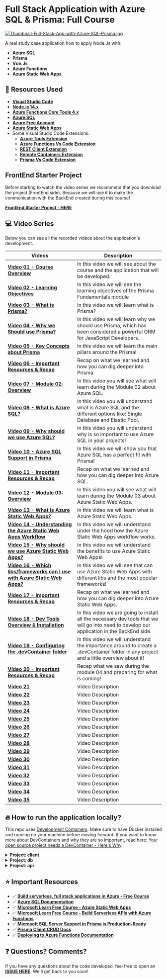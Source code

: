# Full Stack Application with Azure SQL & Prisma: Full Course

[![Thumbnail-Full-Stack-App-with-Azure-SQL-Prisma.jpg](https://i.postimg.cc/mkxjK6hB/Thumbnail-Full-Stack-App-with-Azure-SQL-Prisma.jpg)](https://postimg.cc/dkBGy68x)

A real study case application how to apply Node.Js with:

* **Azure SQL**
* **Prisma**
* **Vue.Js**
* **Azure Functions** 
* **Azure Static Web Apps**

## 🚀 Resources Used

- **[Visual Studio Code](https://code.visualstudio.com/?WT.mc_id=javascript-52133-gllemos)**
- **[Node.js 14.x](https://nodejs.org/en/)**
- **[Azure Functions Core Tools 4.x](https://docs.microsoft.com/en-us/azure/azure-functions/functions-run-local?tabs=v4%2Cwindows%2Ccsharp%2Cportal%2Cbash)**
- **[Azure SQL](https://azure.microsoft.com/products/azure-sql/database/?WT.mc_id=javascript-52133-gllemos)**
- **[Azure Free Account](https://azure.microsoft.com/?WT.mc_id=javascript-52133-gllemos)**
- **[Azure Static Web Apps](https://azure.microsoft.com/services/app-service/static/?WT.mc_id=javascript-52133-gllemos)**
- Some Visual Studio Code Extensions:
  - **[Azure Tools Extension](https://marketplace.visualstudio.com/items?itemName=ms-vscode.vscode-node-azure-pack&WT.mc_id=javascript-52133-gllemos)**
  - **[Azure Functions Vs Code Extension](https://github.com/Azure/azure-functions-core-tools)**
  - **[REST Client Extension](https://marketplace.visualstudio.com/items?itemName=humao.rest-client&WT.mc_id=javascript-52133-gllemos)**
  - **[Remote Containers Extension](https://marketplace.visualstudio.com/items?itemName=ms-vscode-remote.remote-containers)**
  - **[Prisma Vs Code Extension](https://marketplace.visualstudio.com/items?itemName=Prisma.prisma&WT.mc_id=javascript-52133-gllemos)**


## FrontEnd Starter Project

Before starting to watch the video series we recommend that you download the project (FrontEnd side).
Because we will use it to make the communication with the BackEnd created during this course!

**[FrontEnd Starter Project - HERE](https://github.com/glaucia86/frontend-vue-starter-app)**

## 💻 Video Series

Below you can see all the recorded videos about the application's development.

| Videos                                                                          | Description                                                                                                                                 |
| ------------------------------------------------------------------------------- | ------------------------------------------------------------------------------------------------------------------------------------------- |
| **[Video 01 - Course Overview]()**                                              | In this video we will see about the course and the application that will be developed.                                                      |
| **[Video 02 - Learning Objectives]()**                                          | In this video we will see the learning objectives of the Prisma Fundamentals module                                                         |
| **[Video 03 - What is Prisma?]()**                                              | In this video we will learn what is Prisma?                                                                                                 |
| **[Vídeo 04 - Why we Should use Prisma?]()**                                    | In this video we will learn why we should use Prisma, which has been considered a powerful ORM for JavaScript Developers.                   |
| **[Video 05 - Key Concepts about Prisma]()**                                    | In this video we will learn the main pillars around the Prisma!                                                                             |
| **[Vídeo 06 - Important Resources & Recap]()**                                  | Recap on what we learned and how you can dig deeper into Prisma.                                                                            |
| **[Vídeo 07 - Module 02: Overview]()**                                          | In this video you will see what will learn during the Module 02 about Azure SQL.                                                            |
| **[Vídeo 08 - What is Azure SQL?]()**                                           | In this video you will understand what is Azure SQL and the different options like: Single Database and Elastic Pool.                       |
| **[Vídeo 09 - Why should we use Azure SQL?  ]()**                               | In this video you will understand why is so important to use Azure SQL in your projects!                                                    |
| **[Vídeo 10 - Azure SQL Support in Prisma]()**                                  | In this video we will show you that Azure SQL has a perfect fit with Prisma!                                                                |
| **[Vídeo 11 - Important Resources & Recap]()**                                  | Recap on what we learned and how you can dig deeper into Azure SQL.                                                                         |
| **[Vídeo 12 - Module 03: Overview]()**                                          | In this video you will see what will learn during the Module 03 about Azure Static Web Apps.                                                |
| **[Vídeo 13 - What is Azure Static Web Apps?]()**                               | In this video we will learn what is Azure Static Web Apps.                                                                                  |
| **[Vídeo 14 - Understanding the Azure Static Web Apps Workflow]()**             | In this video we will understand under the hood how the Azure Static Web Apps workflow works.                                               |
| **[Vídeo 15 - Why should we use Azure Static Web Apps?]()**                     | In this video we will understand the benefits to use Azure Static Web Apps!                                                                 |
| **[Vídeo 16 - Which libs/frameworks can I use with Azure Static Web Apps? ]()** | In this video we will see that can use Azure Static Web Apps with different libs and the most popular frameworks!                           |
| **[Vídeo 17 - Important Resources & Recap]()**                                  | Recap on what we learned and how you can dig deeper into Azure Static Web Apps.                                                             |
| **[Vídeo 18 - Dev Tools Overview & Installation]()**                            | In this video we are going to install all the necessary dev tools that we will go into need to develop our application in the BackEnd side. |
| **[Vídeo 19 - Configuring the .devContainer folder]()**                         | In this video we will understand the importance around to create a .devContainer folder in any project and a little overview about it!      |
| **[Vídeo 20 - Important Resources & Recap]()**                                  | Recap what we saw during the module 04 and preparing for what is coming!                                                                    |
| **[Vídeo 21]()**                                                                | Video Description                                                                                                                           |
| **[Vídeo 22]()**                                                                | Video Description                                                                                                                           |
| **[Vídeo 23]()**                                                                | Video Description                                                                                                                           |
| **[Vídeo 24]()**                                                                | Video Description                                                                                                                           |
| **[Vídeo 25]()**                                                                | Video Description                                                                                                                           |
| **[Vídeo 26]()**                                                                | Video Description                                                                                                                           |
| **[Vídeo 27]()**                                                                | Video Description                                                                                                                           |
| **[Vídeo 28]()**                                                                | Video Description                                                                                                                           |
| **[Vídeo 29]()**                                                                | Video Description                                                                                                                           |
| **[Vídeo 30]()**                                                                | Video Description                                                                                                                           |
| **[Vídeo 31]()**                                                                | Video Description                                                                                                                           |
| **[Vídeo 32]()**                                                                | Video Description                                                                                                                           |
| **[Vídeo 33]()**                                                                | Video Description                                                                                                                           |
| **[Vídeo 34]()**                                                                | Video Description                                                                                                                           |
| **[Vídeo 35]()**                                                                | Video Description                                                                                                                           |

## 🔥 How to run the application locally?

This repo uses [Development Containers](https://code.visualstudio.com/docs/remote/create-dev-container). Make sure to have Docker installed and running on your machine before moving forward. If you want to know more about DevContainers and why they are so important, read here: [Your open source project needs a DevContainer - Here's Why](https://www.aaron-powell.com/posts/2021-03-08-your-open-source-project-needs-a-dev-container-heres-why/).

<details><summary><b>Project: client</b></summary>

To execute locally this project you will need to follow the steps bellow:

1. First you need to go to the folder: `client` and run the command:

```bash
> npm install
```
2. After to install all the Node.Js packages, now you can execute the command:

```bash
> npm run serve
```

3. Now, open your browser on `http://localhost:8080/`. Thanks to the configuration defined in `vue.config.js` all requests will be automatically proxied to the local Azure Functions host. You can learn more about the integrated proxy in vue client here: [VUE CLI Configuration Reference](https://cli.vuejs.org/config/#devserver)

</details>

<details><summary><b>Project: db</b></summary>

Depending on what you prefer, you can use a local SQL Server to Azure SQL DB hosted in Azure to run your local application.

**Using local SQL Server**

Thanks to DevContainers, SQL Server 2019 is already running in your enviroment. All you have to do is to create an `.env` file in the `api` folder and add the connection string to connect to the aformentioned SQL Server 2019:

```bash
# Database connection string
DATABASE_URL="sqlserver://db:1433;database=EmployeeDB;user=sa;password=P@ssw0rd;encrypt=true;trustServerCertificate=true;"

# Shadow database connection string for development
SHADOW_DATABASE_URL="sqlserver://db:1433;database=EmployeeDB;user=sa;password=P@ssw0rd;encrypt=true;trustServerCertificate=true;"
```

Unless you have changed the database name, login and password in the Dockerfile that comes into the `.devcontainer` folder, the above connection string is already correct. Of course make sure you use this connection string *only* for testing, as it is using the `sa` account to log into SQL Server, which is the most powerful administrative account and should not be used to connect your application to the database. 

**Using Azure SQL database**

If you want to test Azure SQL database, to make sure everything will work perfectly even when deployed on Azure, you need to create an Azure SQL database before.

The are different ways you can create an Azure SQL Database. Using the Portal, using AZ CLI or Powershell. The easiest is using the Portal, and you can have see complete walk-through in this recording: [Demo: Deploy Azure SQL Database | Azure SQL for beginners (Ep. 14)](https://www.youtube.com/watch?v=wiBC4OxFX60&list=PLlrxD0HtieHi5c9-i_Dnxw9vxBY-TqaeN&index=21). If you prefer reading instead of watching, here a complete quickstart guide available, with detailed steps for each option: [Quickstart: Create an Azure SQL Database single database](https://docs.microsoft.com/en-us/azure/azure-sql/database/single-database-create-quickstart?view=azuresql&tabs=azure-portal). If you want something more concise and direct, you can to follow the simple 6-steps guide available here: [Create and connect to an Azure SQL DB](https://dev.to/azure/create-and-connect-to-an-azure-sql-db-9k0). 

Make sure you create *two* Azure SQL databases:

- `azuresql-prisma-database`
- `azuresql-prisma-database-shadow`

And you also create two users, one for each database. If you are not sure how to do it, don't worry, the links mentioned above will help you in going throught the simple process.

Once the database have beem created, include the Azure SQL Server connection string creating an `.env` file in the `api` folder:

```bash
# Database connection string
DATABASE_URL="sqlserver://DB_SERVER_NAME.database.windows.net:1433;database=DB_NAME;user=DB_USER@DB_SERVER_NAME;password={PASSWORD};encrypt=true"

# Shadow database connection string for development
SHADOW_DATABASE_URL="sqlserver://DB_SERVER_NAME.database.windows.net:1433;database=DB_NAME;user=DB_USER@DB_SERVER_NAME;password={PASSWORD};encrypt=true"
```

</details>

<details><summary><b>Project: api</b></summary>

1. First you need to go to the folder: `api` and run the command:

```bash
> npm install
```

2. Make sure you have an `.env` file configured as explained in the `Project: db` section above.

3. Now create a file called: `local.settings.json` (root of the project) and include this information below:

```json
{
  "IsEncrypted": false,
  "Values": {
    "FUNCTIONS_WORKER_RUNTIME": "node",
    "AzureWebJobsStorage": ""
  },
  "Host": {
    "LocalHttpPort": 7071,
    "CORS": "*"
  }
}
```

4. Now we need to execute the prisma migrate command. Run the command below

```
> npx prisma migrate dev
```

5. Now you can execute the command:

```bash
> npm run dev
```

You will see the message saying the application is running in the port: `http://localhost:7071/api/`

| Objective      | HTTP Verb | Route                               |
| -------------- | --------- | ----------------------------------- |
| CreateEmployee | POST      | http://localhost:7071/api/employees |
| GetEmployees   | GET       | http://localhost:7071/api/employees |
| GetEmployee    | GET       | http://localhost:7071/api/{id}      |
| UpdateEmployee | PUT       | http://localhost:7071/api/{id}      |
| DeleteEmployee | DELETE    | http://localhost:7071/api/{id}      |

</details>

## ⭐️ Important Resources

- ✅ **[Build serverless, full stack applications in Azure - Free Course](https://docs.microsoft.com/learn/paths/build-serverless-full-stack-apps-azure/?WT.mc_id=javascript-52133-gllemos)**
- ✅ **[Azure SQL Documentation](https://docs.microsoft.com/azure/azure-sql/azure-sql-iaas-vs-paas-what-is-overview?WT.mc_id=javascript-52133-gllemos)**
- ✅ **[Microsoft Learn Free Course - Azure Static Web Apps](https://docs.microsoft.com/learn/paths/azure-static-web-apps/?WT.mc_id=javascript-52133-gllemos)**
- ✅ **[Microsoft Learn Free Course - Build Serverless APIs with Azure Functions](https://docs.microsoft.com/learn/modules/build-api-azure-functions/?WT.mc_id=javascript-52133-gllemos)**
- ✅ **[Microsoft SQL Server Support in Prisma is Production-Ready](https://www.prisma.io/blog/prisma-microsoft-sql-server-azure-sql-production-ga)**
- ✅ **[Prisma Client CRUD Docs](https://www.prisma.io/docs/concepts/components/prisma-client/crud)**
- ✅ **[Deploying to Azure Functions Documentation](https://www.prisma.io/docs/guides/deployment/deployment-guides/deploying-to-azure-functions)**

## ❓ Questions? Comments? 

If you have any questions about the code developed, feel free to open an **[ISSUE HERE](https://github.com/glaucia86/azure-sql-prisma-vue/issues)**. We'll get back to you soon!
